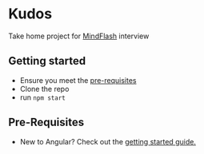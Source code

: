 # Kudos

Take home project for [MindFlash](https://www.mindflash.com/) interview

## Getting started

- Ensure you meet the [pre-requisites](#pre-requisites)
- Clone the repo
- run `npm start`

## Pre-Requisites

- New to Angular? Check out the [getting started guide.](https://angular.io/guide/quickstart)
